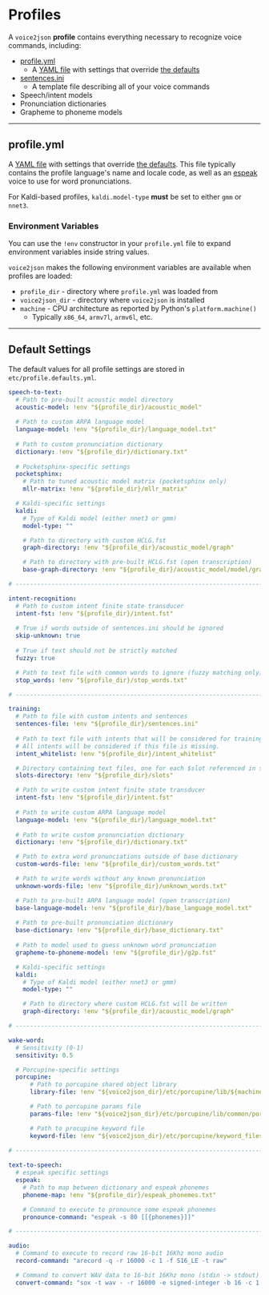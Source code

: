 # Profiles

A `voice2json` <strong>profile</strong> contains everything necessary to recognize voice commands, including:

* [profile.yml](#profileyml)
    * A [YAML file](https://yaml.org) with settings that override [the defaults](#default-settings)
* [sentences.ini](sentences.md)
    * A template file describing all of your voice commands
* Speech/intent models
* Pronunciation dictionaries
* Grapheme to phoneme models

---

## profile.yml

A [YAML file](https://yaml.org) with settings that override [the defaults](#default-settings). This file typically contains the profile language's name and locale code, as well as an [espeak](http://espeak.sourceforge.net) voice to use for word pronunciations.

For Kaldi-based profiles, `kaldi.model-type` **must** be set to either `gmm` or `nnet3`.

### Environment Variables

You can use the `!env` constructor in your `profile.yml` file to expand environment variables inside string values.

`voice2json` makes the following environment variables are available when profiles are loaded:

* `profile_dir` - directory where `profile.yml` was loaded from
* `voice2json_dir` - directory where `voice2json` is installed
* `machine` - CPU architecture as reported by Python's `platform.machine()`
    * Typically `x86_64`, `armv7l`, `armv6l`, etc.
    
---

## Default Settings

The default values for all profile settings are stored in `etc/profile.defaults.yml`.

```yaml
speech-to-text:
  # Path to pre-built acoustic model directory
  acoustic-model: !env "${profile_dir}/acoustic_model"
  
  # Path to custom ARPA language model
  language-model: !env "${profile_dir}/language_model.txt"
  
  # Path to custom pronunciation dictionary
  dictionary: !env "${profile_dir}/dictionary.txt"
  
  # Pocketsphinx-specific settings
  pocketsphinx:
    # Path to tuned acoustic model matrix (pocketsphinx only)
    mllr-matrix: !env "${profile_dir}/mllr_matrix"

  # Kaldi-specific settings
  kaldi:
    # Type of Kaldi model (either nnet3 or gmm)
    model-type: ""

    # Path to directory with custom HCLG.fst
    graph-directory: !env "${profile_dir}/acoustic_model/graph"

    # Path to directory with pre-built HCLG.fst (open transcription)
    base-graph-directory: !env "${profile_dir}/acoustic_model/model/graph"

# -----------------------------------------------------------------------------

intent-recognition:
  # Path to custom intent finite state transducer
  intent-fst: !env "${profile_dir}/intent.fst"
  
  # True if words outside of sentences.ini should be ignored
  skip-unknown: true
  
  # True if text should not be strictly matched
  fuzzy: true

  # Path to text file with common words to ignore (fuzzy matching only)
  stop_words: !env "${profile_dir}/stop_words.txt"

# -----------------------------------------------------------------------------

training:
  # Path to file with custom intents and sentences
  sentences-file: !env "${profile_dir}/sentences.ini"
  
  # Path to text file with intents that will be considered for training.
  # All intents will be considered if this file is missing.
  intent_whitelist: !env "${profile_dir}/intent_whitelist"

  # Directory containing text files, one for each $slot referenced in sentences.ini
  slots-directory: !env "${profile_dir}/slots"

  # Path to write custom intent finite state transducer
  intent-fst: !env "${profile_dir}/intent.fst"
  
  # Path to write custom ARPA language model
  language-model: !env "${profile_dir}/language_model.txt"
  
  # Path to write custom pronunciation dictionary
  dictionary: !env "${profile_dir}/dictionary.txt"

  # Path to extra word pronunciations outside of base dictionary
  custom-words-file: !env "${profile_dir}/custom_words.txt"

  # Path to write words without any known pronunciation
  unknown-words-file: !env "${profile_dir}/unknown_words.txt"

  # Path to pre-built ARPA language model (open transcription)
  base-language-model: !env "${profile_dir}/base_language_model.txt"
  
  # Path to pre-built pronunciation dictionary
  base-dictionary: !env "${profile_dir}/base_dictionary.txt"
  
  # Path to model used to guess unknown word pronunciation
  grapheme-to-phoneme-model: !env "${profile_dir}/g2p.fst"

  # Kaldi-specific settings
  kaldi:
    # Type of Kaldi model (either nnet3 or gmm)
    model-type: ""

    # Path to directory where custom HCLG.fst will be written
    graph-directory: !env "${profile_dir}/acoustic_model/graph"

# -----------------------------------------------------------------------------

wake-word:
  # Sensitivity (0-1)
  sensitivity: 0.5

  # Porcupine-specific settings
  porcupine:
      # Path to porcupine shared object library
      library-file: !env "${voice2json_dir}/etc/porcupine/lib/${machine}/libpv_porcupine.so"

      # Path to porcupine params file
      params-file: !env "${voice2json_dir}/etc/porcupine/lib/common/porcupine_params.pv"

      # Path to procupine keyword file
      keyword-file: !env "${voice2json_dir}/etc/porcupine/keyword_files/porcupine_${machine}.ppn"
  
# -----------------------------------------------------------------------------

text-to-speech:
  # espeak specific settings
  espeak:
    # Path to map between dictionary and espeak phonemes
    phoneme-map: !env "${profile_dir}/espeak_phonemes.txt"

    # Command to execute to pronounce some espeak phonemes
    pronounce-command: "espeak -s 80 [[{phonemes}]]"

# -----------------------------------------------------------------------------

audio:
  # Command to execute to record raw 16-bit 16Khz mono audio
  record-command: "arecord -q -r 16000 -c 1 -f S16_LE -t raw"

  # Command to convert WAV data to 16-bit 16Khz mono (stdin -> stdout)
  convert-command: "sox -t wav - -r 16000 -e signed-integer -b 16 -c 1 -t wav -"
```
